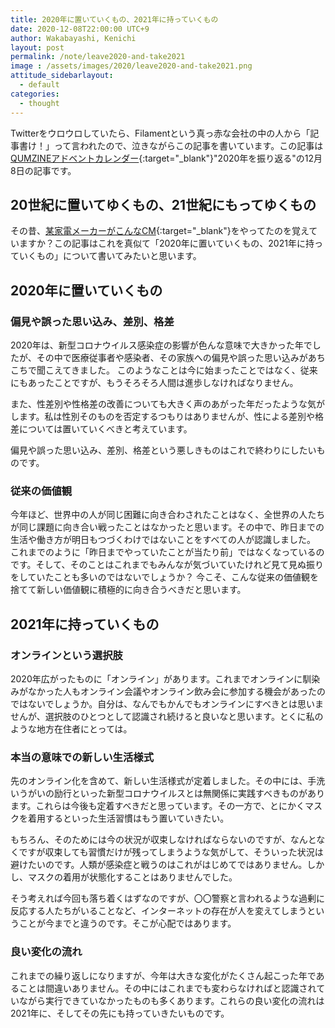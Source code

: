 ```yaml
---
title: 2020年に置いていくもの、2021年に持っていくもの
date: 2020-12-08T22:00:00 UTC+9
author: Wakabayashi, Kenichi
layout: post
permalink: /note/leave2020-and-take2021
image : /assets/images/2020/leave2020-and-take2021.png
attitude_sidebarlayout:
  - default
categories:
  - thought
---
```

Twitterをウロウロしていたら、Filamentという真っ赤な会社の中の人から「記事書け！」って言われたので、泣きながらこの記事を書いています。この記事は[QUMZINEアドベントカレンダー](https://qumzine.thefilament.jp/n/n1aee21cd2aed){:target="_blank"}"2020年を振り返る"の12月8日の記事です。

## 20世紀に置いてゆくもの、21世紀にもってゆくもの
その昔、[某家電メーカーがこんなCM](https://youtu.be/kBSNCC-KN6E?t=45){:target="_blank"}をやってたのを覚えていますか？この記事はこれを真似て「2020年に置いていくもの、2021年に持っていくもの」について書いてみたいと思います。

## 2020年に置いていくもの
### 偏見や誤った思い込み、差別、格差
2020年は、新型コロナウイルス感染症の影響が色んな意味で大きかった年でしたが、その中で医療従事者や感染者、その家族への偏見や誤った思い込みがあちこちで聞こえてきました。
このようなことは今に始まったことではなく、従来にもあったことですが、もうそろそろ人間は進歩しなければなりません。

また、性差別や性格差の改善についても大きく声のあがった年だったような気がします。私は性別そのものを否定するつもりはありませんが、性による差別や格差については置いていくべきと考えています。

偏見や誤った思い込み、差別、格差という悪しきものはこれで終わりにしたいものです。

### 従来の価値観
今年ほど、世界中の人が同じ困難に向き合わされたことはなく、全世界の人たちが同じ課題に向き合い戦ったことはなかったと思います。その中で、昨日までの生活や働き方が明日もつづくわけではないことをすべての人が認識しました。
これまでのように「昨日までやっていたことが当たり前」ではなくなっているのです。そして、そのことはこれまでもみんなが気づいていたけれど見て見ぬ振りをしていたことも多いのではないでしょうか？
今こそ、こんな従来の価値観を捨てて新しい価値観に積極的に向き合うべきだと思います。

## 2021年に持っていくもの
### オンラインという選択肢
2020年広がったものに「オンライン」があります。これまでオンラインに馴染みがなかった人もオンライン会議やオンライン飲み会に参加する機会があったのではないでしょうか。自分は、なんでもかんでもオンラインにすべきとは思いませんが、選択肢のひとつとして認識され続けると良いなと思います。とくに私のような地方在住者にとっては。

### 本当の意味での新しい生活様式
先のオンライン化を含めて、新しい生活様式が定着しました。その中には、手洗いうがいの励行といった新型コロナウイルスとは無関係に実践すべきものがあります。これらは今後も定着すべきだと思っています。その一方で、とにかくマスクを着用するといった生活習慣はもう置いていきたい。

もちろん、そのためには今の状況が収束しなければならないのですが、なんとなくですが収束しても習慣だけが残ってしまうような気がして、そういった状況は避けたいのです。人類が感染症と戦うのはこれがはじめてではありません。しかし、マスクの着用が状態化することはありませんでした。

そう考えれば今回も落ち着くはずなのですが、〇〇警察と言われるような過剰に反応する人たちがいることなど、インターネットの存在が人を変えてしまうということが今までと違うのです。そこが心配ではあります。

### 良い変化の流れ
これまでの繰り返しになりますが、今年は大きな変化がたくさん起こった年であることは間違いありません。その中にはこれまでも変わらなければと認識されていながら実行できていなかったものも多くあります。これらの良い変化の流れは2021年に、そしてその先にも持っていきたいものです。
